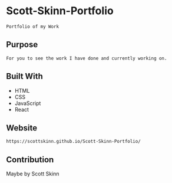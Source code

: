 # Scott-Skinn-Portfolio

    Portfolio of my Work

## Purpose

    For you to see the work I have done and currently working on.

## Built With

* HTML
* CSS
* JavaScript
* React

## Website

    https://scottskinn.github.io/Scott-Skinn-Portfolio/

## Contribution

Maybe by Scott Skinn

